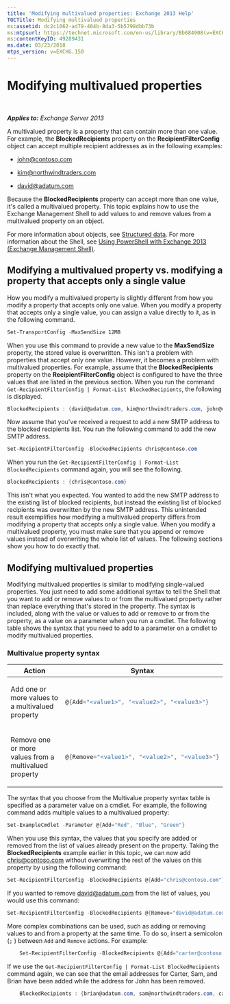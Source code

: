 ```yaml
---
title: 'Modifying multivalued properties: Exchange 2013 Help'
TOCTitle: Modifying multivalued properties
ms:assetid: dc2c1062-ad79-404b-8da3-5b5798dbb73b
ms:mtpsurl: https://technet.microsoft.com/en-us/library/Bb684908(v=EXCHG.150)
ms:contentKeyID: 49289431
ms.date: 03/23/2018
mtps_version: v=EXCHG.150
---
```


# Modifying multivalued properties

 

_**Applies to:** Exchange Server 2013_


A multivalued property is a property that can contain more than one value. For example, the **BlockedRecipients** property on the **RecipientFilterConfig** object can accept multiple recipient addresses as in the following examples:

  - john@contoso.com

  - kim@northwindtraders.com

  - david@adatum.com

Because the **BlockedRecipients** property can accept more than one value, it's called a multivalued property. This topic explains how to use the Exchange Management Shell to add values to and remove values from a multivalued property on an object.

For more information about objects, see [Structured data](https://technet.microsoft.com/en-us/library/aa996386\(v=exchg.150\)). For more information about the Shell, see [Using PowerShell with Exchange 2013 (Exchange Management Shell)](https://technet.microsoft.com/en-us/library/bb123778\(v=exchg.150\)).

## Modifying a multivalued property vs. modifying a property that accepts only a single value

How you modify a multivalued property is slightly different from how you modify a property that accepts only one value. When you modify a property that accepts only a single value, you can assign a value directly to it, as in the following command.

```powershell
Set-TransportConfig -MaxSendSize 12MB
```

When you use this command to provide a new value to the **MaxSendSize** property, the stored value is overwritten. This isn't a problem with properties that accept only one value. However, it becomes a problem with multivalued properties. For example, assume that the **BlockedRecipients** property on the **RecipientFilterConfig** object is configured to have the three values that are listed in the previous section. When you run the command `Get-RecipientFilterConfig | Format-List BlockedRecipients`, the following is displayed.

```powershell
BlockedRecipients : {david@adatum.com, kim@northwindtraders.com, john@contoso.com}
```

Now assume that you've received a request to add a new SMTP address to the blocked recipients list. You run the following command to add the new SMTP address.

```powershell
Set-RecipientFilterConfig -BlockedRecipients chris@contoso.com
```

When you run the `Get-RecipientFilterConfig | Format-List BlockedRecipients` command again, you will see the following.

```powershell
BlockedRecipients : {chris@contoso.com}
```

This isn't what you expected. You wanted to add the new SMTP address to the existing list of blocked recipients, but instead the existing list of blocked recipients was overwritten by the new SMTP address. This unintended result exemplifies how modifying a multivalued property differs from modifying a property that accepts only a single value. When you modify a multivalued property, you must make sure that you append or remove values instead of overwriting the whole list of values. The following sections show you how to do exactly that.

## Modifying multivalued properties

Modifying multivalued properties is similar to modifying single-valued properties. You just need to add some additional syntax to tell the Shell that you want to add or remove values to or from the multivalued property rather than replace everything that's stored in the property. The syntax is included, along with the value or values to add or remove to or from the property, as a value on a parameter when you run a cmdlet. The following table shows the syntax that you need to add to a parameter on a cmdlet to modify multivalued properties.

### Multivalue property syntax

<table>
<colgroup>
<col style="width: 50%" />
<col style="width: 50%" />
</colgroup>
<thead>
<tr class="header">
<th>Action</th>
<th>Syntax</th>
</tr>
</thead>
<tbody>
<tr class="odd">
<td><p>Add one or more values to a multivalued property</p></td>
<td>

```powershell
@{Add="<value1>", "<value2>", "<value3>"}
```

</td>
</tr>
<tr class="even">
<td><p>Remove one or more values from a multivalued property</p></td>
<td>

```powershell
@{Remove="<value1>", "<value2>", "<value3>"}
```

</td>
</tr>
</tbody>
</table>


The syntax that you choose from the Multivalue property syntax table is specified as a parameter value on a cmdlet. For example, the following command adds multiple values to a multivalued property:

```powershell
Set-ExampleCmdlet -Parameter @{Add="Red", "Blue", "Green"}
```

When you use this syntax, the values that you specify are added or removed from the list of values already present on the property. Taking the **BlockedRecipients** example earlier in this topic, we can now add chris@contoso.com without overwriting the rest of the values on this property by using the following command:

```powershell
Set-RecipientFilterConfig -BlockedRecipients @{Add="chris@contoso.com"}
```

If you wanted to remove david@adatum.com from the list of values, you would use this command:

```powershell
Set-RecipientFilterConfig -BlockedRecipients @{Remove="david@adatum.com"}
```

More complex combinations can be used, such as adding or removing values to and from a property at the same time. To do so, insert a semicolon (`;` ) between `Add` and `Remove` actions. For example:

```powershell
    Set-RecipientFilterConfig -BlockedRecipients @{Add="carter@contoso.com", "sam@northwindtraders.com", "brian@adatum.com"; Remove="john@contoso.com"}
```

If we use the `Get-RecipientFilterConfig | Format-List BlockedRecipients` command again, we can see that the email addresses for Carter, Sam, and Brian have been added while the address for John has been removed.

```powershell
    BlockedRecipients : {brian@adatum.com, sam@northwindtraders.com, carter@contoso.com, chris@contoso.com, kim@northwindtraders.com}
```
